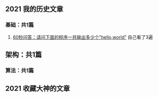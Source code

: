 





## 2021 我的历史文章 

### 基础：共1篇

1. [60秒问答：请问下面的程序一共输出多少个"hello,world”](https://mp.weixin.qq.com/s/UUXvOfqcxtsedRkSLell7g) 自己看了3遍



## 架构：共1篇



### 算法：共1篇





## 2021 收藏大神的文章 

